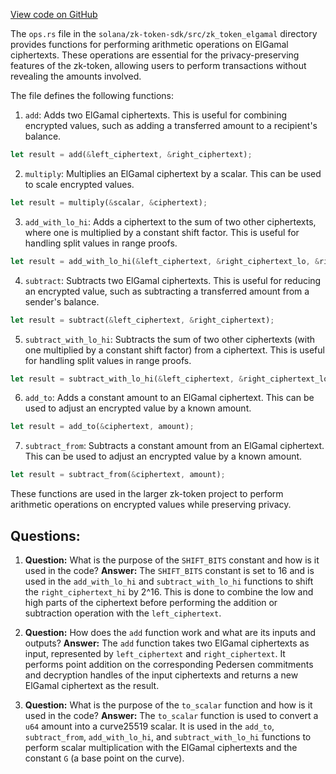 [View code on GitHub](https://github.com/solana-labs/solana/blob/master/zk-token-sdk/src/zk_token_elgamal/ops.rs)

The `ops.rs` file in the `solana/zk-token-sdk/src/zk_token_elgamal` directory provides functions for performing arithmetic operations on ElGamal ciphertexts. These operations are essential for the privacy-preserving features of the zk-token, allowing users to perform transactions without revealing the amounts involved.

The file defines the following functions:

1. `add`: Adds two ElGamal ciphertexts. This is useful for combining encrypted values, such as adding a transferred amount to a recipient's balance.
```rust
let result = add(&left_ciphertext, &right_ciphertext);
```

2. `multiply`: Multiplies an ElGamal ciphertext by a scalar. This can be used to scale encrypted values.
```rust
let result = multiply(&scalar, &ciphertext);
```

3. `add_with_lo_hi`: Adds a ciphertext to the sum of two other ciphertexts, where one is multiplied by a constant shift factor. This is useful for handling split values in range proofs.
```rust
let result = add_with_lo_hi(&left_ciphertext, &right_ciphertext_lo, &right_ciphertext_hi);
```

4. `subtract`: Subtracts two ElGamal ciphertexts. This is useful for reducing an encrypted value, such as subtracting a transferred amount from a sender's balance.
```rust
let result = subtract(&left_ciphertext, &right_ciphertext);
```

5. `subtract_with_lo_hi`: Subtracts the sum of two other ciphertexts (with one multiplied by a constant shift factor) from a ciphertext. This is useful for handling split values in range proofs.
```rust
let result = subtract_with_lo_hi(&left_ciphertext, &right_ciphertext_lo, &right_ciphertext_hi);
```

6. `add_to`: Adds a constant amount to an ElGamal ciphertext. This can be used to adjust an encrypted value by a known amount.
```rust
let result = add_to(&ciphertext, amount);
```

7. `subtract_from`: Subtracts a constant amount from an ElGamal ciphertext. This can be used to adjust an encrypted value by a known amount.
```rust
let result = subtract_from(&ciphertext, amount);
```

These functions are used in the larger zk-token project to perform arithmetic operations on encrypted values while preserving privacy.
## Questions: 
 1. **Question:** What is the purpose of the `SHIFT_BITS` constant and how is it used in the code?
   **Answer:** The `SHIFT_BITS` constant is set to 16 and is used in the `add_with_lo_hi` and `subtract_with_lo_hi` functions to shift the `right_ciphertext_hi` by 2^16. This is done to combine the low and high parts of the ciphertext before performing the addition or subtraction operation with the `left_ciphertext`.

2. **Question:** How does the `add` function work and what are its inputs and outputs?
   **Answer:** The `add` function takes two ElGamal ciphertexts as input, represented by `left_ciphertext` and `right_ciphertext`. It performs point addition on the corresponding Pedersen commitments and decryption handles of the input ciphertexts and returns a new ElGamal ciphertext as the result.

3. **Question:** What is the purpose of the `to_scalar` function and how is it used in the code?
   **Answer:** The `to_scalar` function is used to convert a `u64` amount into a curve25519 scalar. It is used in the `add_to`, `subtract_from`, `add_with_lo_hi`, and `subtract_with_lo_hi` functions to perform scalar multiplication with the ElGamal ciphertexts and the constant `G` (a base point on the curve).